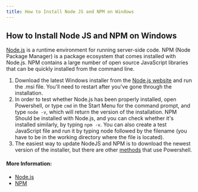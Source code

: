 ```yaml
---
title: How to Install Node JS and NPM on Windows
---
```

## How to Install Node JS and NPM on Windows

[Node.js](https://nodejs.org/) is a runtime environment for running server-side code. NPM (Node Package Manager) is a package ecosystem that comes installed with Node.js. NPM contains a large number of open source JavaScript libraries that can be quickly installed from the command line.

1. Download the latest Windows installer from the [Node.js website](https://nodejs.org/en/download/) and run the .msi file. You'll need to restart after you've gone through the installation.
2. In order to test whether Node.js has been properly installed, open Powershell, or type `cmd` in the Start Menu for the command prompt, and type `node -v`, which will return the version of the installation. NPM Should be installed with Node.js, and you can check whether it's installed similarly, by typing `npm -v`. You can also create a test JavaScript file and run it by typing node followed by the filename (you have to be in the working directory where the file is located). 
3. The easiest way to update NodeJS and NPM is to download the newest version of the installer, but there are other [methods](https://github.com/felixrieseberg/npm-windows-upgrade) that use Powershell.

#### More Information:
* [Node.js](https://nodejs.org/en/)
* [NPM](https://www.npmjs.com/)


